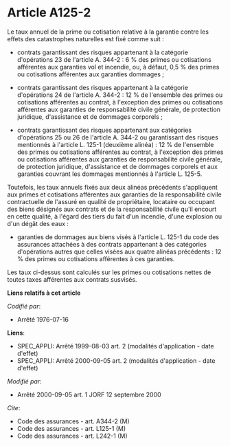 # Article A125-2

Le taux annuel de la prime ou cotisation relative à la garantie contre les effets des catastrophes naturelles est fixé comme
suit :

- contrats garantissant des risques appartenant à la catégorie d'opérations 23 de l'article A. 344-2 : 6 % des primes ou
cotisations afférentes aux garanties vol et incendie, ou, à défaut, 0,5 % des primes ou cotisations afférentes aux garanties
dommages ;

- contrats garantissant des risques appartenant à la catégorie d'opérations 24 de l'article A. 344-2 : 12 % de l'ensemble des
primes ou cotisations afférentes au contrat, à l'exception des primes ou cotisations afférentes aux garanties de
responsabilité civile générale, de protection juridique, d'assistance et de dommages corporels ;

- contrats garantissant des risques appartenant aux catégories d'opérations 25 ou 26 de l'article A. 344-2 ou garantissant
des risques mentionnés à l'article L. 125-1 (deuxième alinéa) : 12 % de l'ensemble des primes ou cotisations afférentes au
contrat, à l'exception des primes ou cotisations afférentes aux garanties de responsabilité civile générale, de protection
juridique, d'assistance et de dommages corporels et aux garanties couvrant les dommages mentionnés à l'article L. 125-5.

Toutefois, les taux annuels fixés aux deux alinéas précédents s'appliquent aux primes et cotisations afférentes aux garanties
de la responsabilité civile contractuelle de l'assuré en qualité de propriétaire, locataire ou occupant des biens désignés
aux contrats et de la responsabilité civile qu'il encourt en cette qualité, à l'égard des tiers du fait d'un incendie, d'une
explosion ou d'un dégât des eaux :

- garanties de dommages aux biens visés à l'article L. 125-1 du code des assurances attachées à des contrats appartenant à
des catégories d'opérations autres que celles visées aux quatre alinéas précédents : 12 % des primes ou cotisations
afférentes à ces garanties.

Les taux ci-dessus sont calculés sur les primes ou cotisations nettes de toutes taxes afférentes aux contrats susvisés.

**Liens relatifs à cet article**

_Codifié par_:

  - Arrêté 1976-07-16

**Liens**:

  - SPEC_APPLI: Arrêté 1999-08-03 art. 2 (modalités d'application - date d'effet)
  - SPEC_APPLI: Arrêté 2000-09-05 art. 2 (modalités d'application - date d'effet)

_Modifié par_:

  - Arrêté 2000-09-05 art. 1 JORF 12 septembre 2000

_Cite_:

  - Code des assurances - art. A344-2 (M)
  - Code des assurances - art. L125-1 (M)
  - Code des assurances - art. L242-1 (M)
